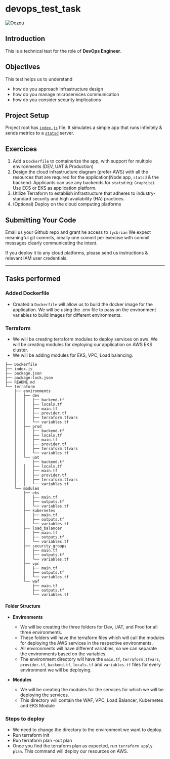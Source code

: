 # devops_test_task
![Oozou](https://cdn.oozou.com/assets/website/favicon-32x32-31e7864857aa3fc3b35d0c34bfea6b8e0cdeb22f8f6317701c0f7f0df564543f.png)


## Introduction

This is a technical test for the role of **DevOps Engineer**.

## Objectives

This test helps us to understand
- how do you approach infrastructure design
- how do you manage microservices communication
- how do you consider security implications

## Project Setup

Project root has [`index.js`](/index.js) file. It simulates a simple app that runs infinitely & sends metrics to a [`statsd`](https://github.com/statsd/statsd) server.

## Exercices

  1. Add a `Dockerfile` to containerize the app, with support for multiple environments (DEV, UAT & Production)
  2. Design the cloud infrastructure diagram (prefer AWS) with all the resources that are required for the application(Node app, `statsd` & the backend. Applicants can use any backends for `statsd` eg: `Graphite`). Use ECS or EKS as application platform.
  3. Utilize Terraform to establish infrastructure that adheres to industry-standard security and high availability (HA) practices.
  4. (Optional) Deploy on the cloud computing platforms

## Submitting Your Code

Email us your Github repo and grant he access to `lycbrian` We expect meaningful git commits, ideally one commit per exercise with commit messages clearly communicating the intent.

If you deploy it to any cloud platforms, please send us instructions & relevant IAM user credentials.

--------------------------------------------------------------------------------------------------------------------------------------------------------------------------------------------------------------------------------------------------------
## Tasks performed

### Added Dockerfile
- Created a `Dockerfile` will allow us to build the docker image for the application. We will be using the .env file to pass on the environment variables to build images for different environments.

### Terraform
- We will be creating terraform modules to deploy services on aws. We will be creating modules for deploying our application on AWS EKS cluster. 
- We will be adding modules for EKS, VPC, Load balancing. 

```bash.
├── Dockerfile
├── index.js
├── package.json
├── package-lock.json
├── README.md
└── terraform
    ├── environments
    │   ├── dev
    │   │   ├── backend.tf
    │   │   ├── locals.tf
    │   │   ├── main.tf
    │   │   ├── provider.tf
    │   │   ├── terraform.tfvars
    │   │   └── variables.tf
    │   ├── prod
    │   │   ├── backend.tf
    │   │   ├── locals.tf
    │   │   ├── main.tf
    │   │   ├── provider.tf
    │   │   ├── terraform.tfvars
    │   │   └── variables.tf
    │   └── uat
    │       ├── backend.tf
    │   │   ├── locals.tf
    │   │   ├── main.tf
    │   │   ├── provider.tf
    │   │   ├── terraform.tfvars
    │   │   └── variables.tf
    └── modules
        ├── eks
        │   ├── main.tf
        │   ├── outputs.tf
        │   └── variables.tf
        ├── kubernetes
        │   ├── main.tf
        │   ├── outputs.tf
        │   └── variables.tf
        ├── load_balancer
        │   ├── main.tf
        │   ├── outputs.tf
        │   └── variables.tf
        ├── security_groups
        │   ├── main.tf
        │   ├── outputs.tf
        │   └── variables.tf
        ├── vpc
        │   ├── main.tf
        │   ├── outputs.tf
        │   └── variables.tf
        └── waf
            ├── main.tf
            ├── outputs.tf
            └── variables.tf
```

#### Folder Structure
- **Environments** 
  - We will be creating the three folders for Dev, UAT, and Prod for all three environments. 
  - These folders will have the terraform files which will call the modules for deploying the AWS services in the respective environments. 
  - All environments will have different variables, so we can separate the environments based on the variables.
  - The environment directory will have the `main.tf`, `terraform.tfvars`, `provider.tf`, `backend.tf`, `locals.tf` and `variables.tf` files for every environment we will be deploying. 

- **Modules**
  - We will be creating the modules for the services for which we will be deploying the services.
  - This directory will contain the WAF, VPC, Load Balancer, Kubernetes and EKS Module

### Steps to deploy 
- We need to change the directory to the environment we want to deploy.
- Run terraform init
- Run terraform plan -out plan
- Once you find the terraform plan as expected, run `terraform apply plan`. This command will deploy our resources on AWS.

